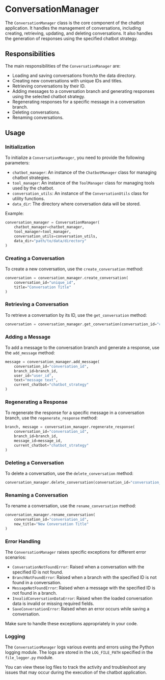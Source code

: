 # ConversationManager

The `ConversationManager` class is the core component of the chatbot application. It handles the management of conversations, including creating, retrieving, updating, and deleting conversations. It also handles the generation of responses using the specified chatbot strategy.

## Responsibilities

The main responsibilities of the `ConversationManager` are:

- Loading and saving conversations from/to the data directory.
- Creating new conversations with unique IDs and titles.
- Retrieving conversations by their ID.
- Adding messages to a conversation branch and generating responses using the selected chatbot strategy.
- Regenerating responses for a specific message in a conversation branch.
- Deleting conversations.
- Renaming conversations.

## Usage

### Initialization

To initialize a `ConversationManager`, you need to provide the following parameters:

- `chatbot_manager`: An instance of the `ChatbotManager` class for managing chatbot strategies.
- `tool_manager`: An instance of the `ToolManager` class for managing tools used by the chatbot.
- `conversation_utils`: An instance of the `ConversationUtils` class for utility functions.
- `data_dir`: The directory where conversation data will be stored.

Example:

```python
conversation_manager = ConversationManager(
    chatbot_manager=chatbot_manager,
    tool_manager=tool_manager,
    conversation_utils=conversation_utils,
    data_dir="path/to/data/directory"
)
```

### Creating a Conversation

To create a new conversation, use the `create_conversation` method:

```python
conversation = conversation_manager.create_conversation(
    conversation_id="unique_id",
    title="Conversation Title"
)
```

### Retrieving a Conversation

To retrieve a conversation by its ID, use the `get_conversation` method:

```python
conversation = conversation_manager.get_conversation(conversation_id="conversation_id")
```

### Adding a Message

To add a message to the conversation branch and generate a response, use the `add_message`
method:

```python
message = conversation_manager.add_message(
    conversation_id="conversation_id",
    branch_id=branch_id,
    user_id="user_id",
    text="message text",
    current_chatbot="chatbot_strategy"
)
```

### Regenerating a Response

To regenerate the response for a specific message in a conversation branch, use the
`regenerate_response` method:

```python
branch, message = conversation_manager.regenerate_response(
    conversation_id="conversation_id",
    branch_id=branch_id,
    message_id=message_id,
    current_chatbot="chatbot_strategy"
)
```

### Deleting a Conversation

To delete a conversation, use the `delete_conversation` method:

```python
conversation_manager.delete_conversation(conversation_id="conversation_id")
```

### Renaming a Conversation

To rename a conversation, use the `rename_conversation` method:

```python
conversation_manager.rename_conversation(
    conversation_id="conversation_id",
    new_title="New Conversation Title"
)
```

### Error Handling

The `ConversationManager` raises specific exceptions for different error scenarios:

- `ConversationNotFoundError`: Raised when a conversation with the specified ID is not
  found.
- `BranchNotFoundError`: Raised when a branch with the specified ID is not found in a
  conversation.
- `MessageNotFoundError`: Raised when a message with the specified ID is not found in
  a branch.
- `InvalidConversationDataError`: Raised when the loaded conversation data is invalid
  or missing required fields.
- `SaveConversationError`: Raised when an error occurs while saving a conversation.

Make sure to handle these exceptions appropriately in your code.

### Logging

The `ConversationManager` logs various events and errors using the Python logging module.
The logs are stored in the `LOG_FILE_PATH` specified in the `file_logger.py` module.

You can view these log files to track the activity and troubleshoot any issues that may
occur during the execution of the chatbot application.
